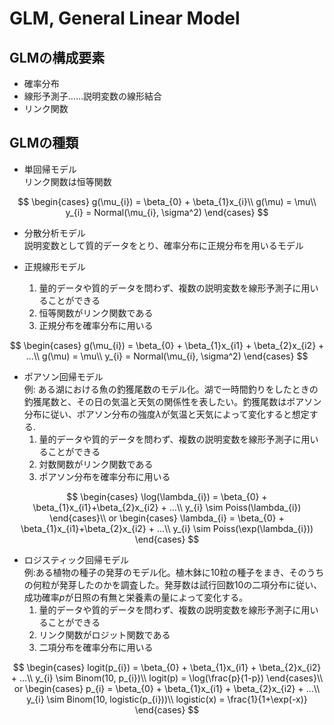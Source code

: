 # GLM, General Linear Model

## GLMの構成要素
* 確率分布
* 線形予測子……説明変数の線形結合
* リンク関数

## GLMの種類
* 単回帰モデル  
リンク関数は恒等関数  

$$
\begin{cases}
    g(\mu_{i}) = \beta_{0} + \beta_{1}x_{i}\\
    g(\mu) = \mu\\
    y_{i} = Normal(\mu_{i}, \sigma^2)
\end{cases}
$$


* 分散分析モデル  
説明変数として質的データをとり、確率分布に正規分布を用いるモデル

* 正規線形モデル
  1. 量的データや質的データを問わず、複数の説明変数を線形予測子に用いることができる
  2. 恒等関数がリンク関数である
  3. 正規分布を確率分布に用いる  

$$
\begin{cases}
    g(\mu_{i}) = \beta_{0} + \beta_{1}x_{i1} + \beta_{2}x_{i2} + ...\\
    g(\mu) = \mu\\
    y_{i} = Normal(\mu_{i}, \sigma^2)
\end{cases}
$$
  
* ポアソン回帰モデル  
例: ある湖における魚の釣獲尾数のモデル化。湖で一時間釣りをしたときの釣獲尾数と、その日の気温と天気の関係性を表したい。釣獲尾数はポアソン分布に従い、ポアソン分布の強度$\lambda$が気温と天気によって変化すると想定する.  
  1. 量的データや質的データを問わず、複数の説明変数を線形予測子に用いることができる
  2. 対数関数がリンク関数である
  3. ポアソン分布を確率分布に用いる  

$$
\begin{cases}
    \log(\lambda_{i}) = \beta_{0} + \beta_{1}x_{i1}+\beta_{2}x_{i2} + ...\\
    y_{i} \sim Poiss(\lambda_{i})
\end{cases}\\
or
\begin{cases}
    \lambda_{i} = \beta_{0} + \beta_{1}x_{i1}+\beta_{2}x_{i2} + ...\\
    y_{i} \sim Poiss(\exp(\lambda_{i}))
\end{cases}
$$

* ロジスティック回帰モデル  
例:ある植物の種子の発芽のモデル化。植木鉢に10粒の種子をまき、そのうちの何粒が発芽したのかを調査した。発芽数は試行回数10の二項分布に従い、成功確率$p$が日照の有無と栄養素の量によって変化する。
  1. 量的データや質的データを問わず、複数の説明変数を線形予測子に用いることができる
  2. リンク関数がロジット関数である
  3. 二項分布を確率分布に用いる

$$
\begin{cases}
    logit(p_{i}) = \beta_{0} + \beta_{1}x_{i1} + \beta_{2}x_{i2} + ...\\
    y_{i} \sim Binom(10, p_{i})\\
    logit(p) = \log(\frac{p}{1-p})
\end{cases}\\
or
\begin{cases}
    p_{i} = \beta_{0} + \beta_{1}x_{i1} + \beta_{2}x_{i2} + ...\\
    y_{i} \sim Binom(10, logistic(p_{i}))\\
    logistic(x) = \frac{1}{1+\exp(-x)}
\end{cases}
$$